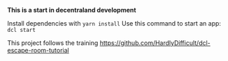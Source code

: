 **This is a start in decentraland development**

Install dependencies with `yarn install`
Use this command to start an app: `dcl start`

This project follows the training https://github.com/HardlyDifficult/dcl-escape-room-tutorial
